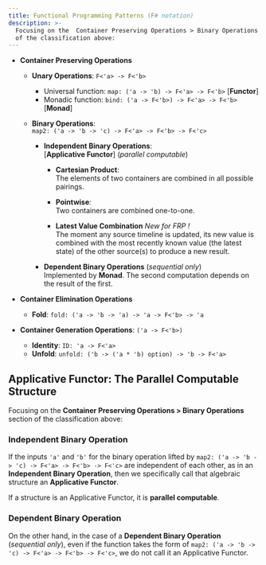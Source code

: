 ```yaml
---
title: Functional Programming Patterns (F# notation)
description: >-
  Focusing on the  Container Preserving Operations > Binary Operations  section
  of the classification above:
---
```

-   **Container Preserving Operations**
    -   **Unary Operations**: `F<'a> -> F<'b>`

        -   Universal function: `map: ('a -> 'b) -> F<'a> -> F<'b>` [**Functor**]
        -   Monadic function: `bind: ('a -> F<'b>) -> F<'a> -> F<'b>` [**Monad**]

    -   **Binary Operations**:  
        `map2: ('a -> 'b -> 'c) -> F<'a> -> F<'b> -> F<'c>` 

        -   **Independent Binary Operations**:  
            [**Applicative Functor**] (*parallel computable*)
            -   **Cartesian Product**:   
                The elements of two containers are combined in all possible pairings.
            
            -   **Pointwise**:  
                Two containers are combined one-to-one.

            -   **Latest Value Combination** *New for FRP !*  
                The moment any source timeline is updated, its new value is combined with the most recently known value (the latest state) of the other source(s) to produce a new result.

        -   **Dependent Binary Operations** (*sequential only*)  
            Implemented by **Monad**. The second computation depends on the result of the first.

-   **Container Elimination Operations**
    -   **Fold**: `fold: ('a -> 'b -> 'a) -> 'a -> F<'b> -> 'a`

-   **Container Generation Operations**: `('a -> F<'b>)`
    -   **Identity**: `ID: 'a -> F<'a>`
    -   **Unfold**: `unfold: ('b -> ('a * 'b) option) -> 'b -> F<'a>`

## Applicative Functor: The Parallel Computable Structure

Focusing on the  **Container Preserving Operations > Binary Operations**  section of the classification above:

### Independent Binary Operation

If the inputs `'a'` and `'b'` for the binary operation lifted by `map2: ('a -> 'b -> 'c) -> F<'a> -> F<'b> -> F<'c>` are independent of each other, as in an **Independent Binary Operation**, then we specifically call that algebraic structure an **Applicative Functor**.

If a structure is an Applicative Functor, it is **parallel computable**.

### Dependent Binary Operation

On the other hand, in the case of a **Dependent Binary Operation** (*sequential only*), even if the function takes the form of `map2: ('a -> 'b -> 'c) -> F<'a> -> F<'b> -> F<'c>`, we do not call it an Applicative Functor.
